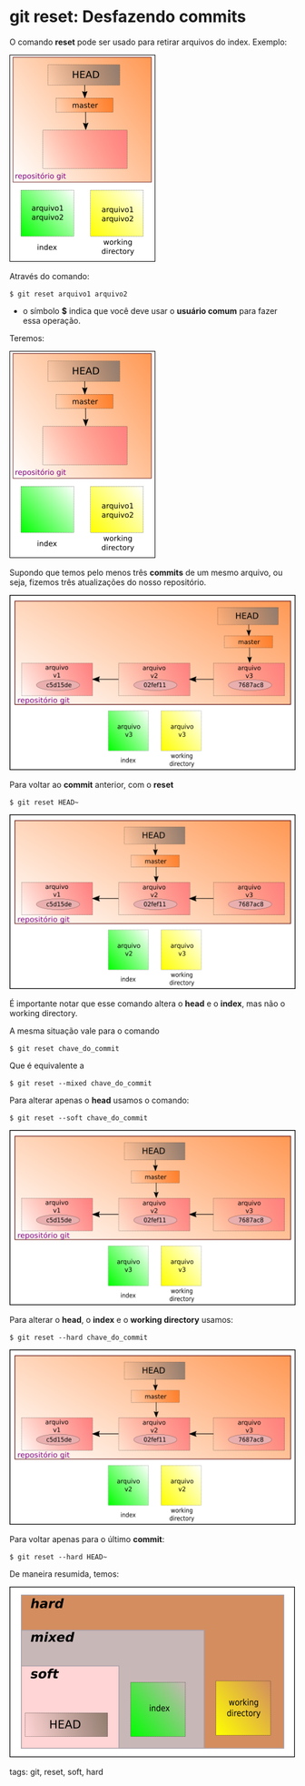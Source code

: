 # git reset: Desfazendo commits

O comando **reset** pode ser usado para retirar arquivos do index. Exemplo:

![arquivos no index](img/p0016-0.png)

Através do comando:

```
$ git reset arquivo1 arquivo2
```

- o símbolo **$** indica que você deve usar o **usuário comum** para fazer essa operação.

Teremos:

![working directory com dois arquivos](img/p0016-1.png)

Supondo que temos pelo menos três **commits** de um mesmo arquivo, ou seja, fizemos três atualizações do nosso repositório.

![três commits](img/p0016-2.png)

Para voltar ao **commit** anterior, com o **reset**

```
$ git reset HEAD~
```

![index alterado](img/p0016-3.png)

É importante notar que esse comando altera o **head** e o **index**, mas não o working directory.

A mesma situação vale para o comando

```
$ git reset chave_do_commit
```

Que é equivalente a

```
$ git reset --mixed chave_do_commit
```

Para alterar apenas o **head** usamos o comando:

```
$ git reset --soft chave_do_commit
```

![reset soft](img/p0016-4.png)

Para alterar o **head**, o **index** e o **working directory** usamos:

```
$ git reset --hard chave_do_commit
```

![hard reset](img/p0016-5.png)

Para voltar apenas para o último **commit**:

```
$ git reset --hard HEAD~
```

De maneira resumida, temos:

![git reset](img/p0016-6.png)

tags: git, reset, soft, hard
